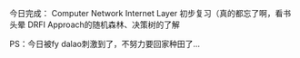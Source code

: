 今日完成：
Computer Network Internet Layer 初步复习（真的都忘了啊，看书头晕
DRFI Approach的随机森林、决策树的了解

PS：今日被fy dalao刺激到了，不努力要回家种田了...